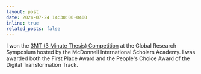 ```yaml
---
layout: post
date: 2024-07-24 14:30:00-0400
inline: true
related_posts: false
---
```


I won the [3MT (3 Minute Thesis) Competition](https://mcdonnell.wustl.edu/global-research-symposium-2023/mcdonnell-academy-symposium-engagement/) at the Global Research Symposium hosted by the McDonnell International Scholars Academy. I was awarded both the First Place Award and the People's Choice Award of the Digital Transformation Track.
